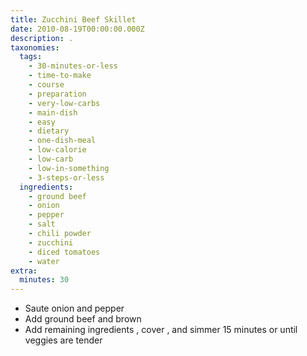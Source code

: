 ```yaml
---
title: Zucchini Beef Skillet
date: 2010-08-19T00:00:00.000Z
description: .
taxonomies:
  tags:
    - 30-minutes-or-less
    - time-to-make
    - course
    - preparation
    - very-low-carbs
    - main-dish
    - easy
    - dietary
    - one-dish-meal
    - low-calorie
    - low-carb
    - low-in-something
    - 3-steps-or-less
  ingredients:
    - ground beef
    - onion
    - pepper
    - salt
    - chili powder
    - zucchini
    - diced tomatoes
    - water
extra:
  minutes: 30
---
```

 - Saute onion and pepper
 - Add ground beef and brown
 - Add remaining ingredients , cover , and simmer 15 minutes or until veggies are tender
